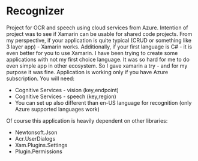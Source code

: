 # Recognizer
Project for OCR and speech using cloud services from Azure.
Intention of project was to see if Xamarin can be usable for shared code projects.
From my perspective, if your application is quite typical (CRUD or something like 3 layer app) - Xamarin works.
Additionally, if your first language is C# - it is even better for you to use Xamarin.
I have been trying to create some applications with not my first choice language. It was so hard for me
to do even simple app in other ecosystem. So I gave xamarin a try - and for my purpose it was fine.
Application is working only if you have Azure subscription. You will need:
* Cognitive Services - vision (key,endpoint)
* Cognitive Services - speech (key,region)
* You can set up also different than en-US language for recognition (only Azure supported languages work)

Of course this application is heavily dependent on other libraries:
* Newtonsoft.Json
* Acr.UserDialogs
* Xam.Plugins.Settings
* Plugin.Permissions


